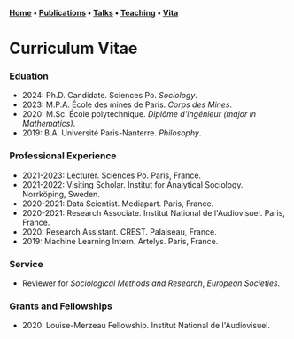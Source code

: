 **[Home](index.md) • [Publications](publications.md) • [Talks](talks.md) • [Teaching](teaching.md) • [Vita](cv.md)**

# Curriculum Vitae


### Eduation


- 2024: Ph.D. Candidate. Sciences Po. *Sociology*.
- 2023: M.P.A. École des mines de Paris. *Corps des Mines*.
- 2020: M.Sc. École polytechnique. *Diplôme d'ingénieur (major in Mathematics)*. 
- 2019: B.A. Université Paris-Nanterre. *Philosophy*. 


### Professional Experience


- 2021-2023: Lecturer. Sciences Po. Paris, France.
- 2021-2022: Visiting Scholar. Institut for Analytical Sociology. Norrköping, Sweden.
- 2020-2021: Data Scientist. Mediapart. Paris, France. 
- 2020-2021: Research Associate. Institut National de l'Audiovisuel. Paris, France.
- 2020: Research Assistant. CREST. Palaiseau, France.
- 2019: Machine Learning Intern. Artelys. Paris, France.


### Service


- Reviewer for *Sociological Methods and Research*, *European Societies*. 


### Grants and Fellowships

- 2020: Louise-Merzeau Fellowship. Institut National de l'Audiovisuel.
